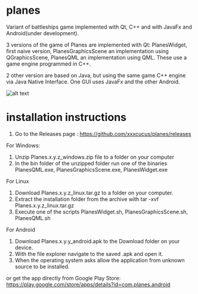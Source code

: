 # planes
Variant of battleships game implemented with Qt, C++ and with JavaFx and Android(under development).

3 versions of the game of Planes are implemented with Qt: PlanesWidget, first naive version,
PlanesGraphicsScene an implementation using QGraphicsScene,
PlanesQML an implementation using QML. These use a game engine programmed in C++.

2 other version are based on Java, but using the same game C++ engine via Java Native Interface.
One GUI uses JavaFx and the other Android.

![alt text](https://github.com/xxxcucus/planes/blob/master/Screenshots/PlanesQML1.jpg)

# installation instructions

1. Go to the Releases page : https://github.com/xxxcucus/planes/releases

For Windows:
1. Unzip Planes.x.y.z_windows.zip file to a folder on your computer
2. In the bin folder of the unzipped folder run one of the binaries PlanesQML.exe, PlanesGraphicsScene.exe, PlanesWidget.exe

For Linux
1. Download Planes.x.y.z_linux.tar.gz to a folder on your computer.
2. Extract the installation folder from the archive with tar -xvf Planes.x.y.z_linux.tar.gz
3. Execute one of the scripts PlanesWidget.sh, PlanesGraphicsScene.sh, PlanesQML.sh

For Android 
1. Download Planes.x.y.y_android.apk to the Download folder on your device.
2. With the file explorer navigate to the saved .apk and open it.
3. When the operating system asks allow the application from unknown source to be installed.

or get the app directly from Google Play Store: https://play.google.com/store/apps/details?id=com.planes.android

